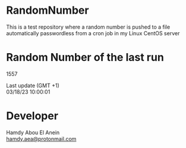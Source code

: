 # RandomNumber    
This is a test repository where a random number is pushed to a file automatically passwordless from a cron job in my Linux CentOS server    
# Random Number of the last run   
1557
      
Last update (GMT +1)    
03/18/23 10:00:01
# Developer    
Hamdy Abou El Anein   
hamdy.aea@protonmail.com
